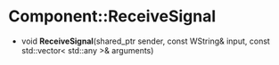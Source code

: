 # Component::ReceiveSignal

- void **ReceiveSignal**(shared_ptr<Component> sender, const WString& input, const std::vector< std::any \>& arguments)
  
  
